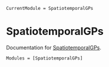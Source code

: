 ```@meta
CurrentModule = SpatiotemporalGPs
```

# SpatiotemporalGPs

Documentation for [SpatiotemporalGPs](https://github.com/dev10110/SpatiotemporalGPs.jl).

```@autodocs
Modules = [SpatiotemporalGPs]
```
